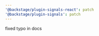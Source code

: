 ```yaml
---
'@backstage/plugin-signals-react': patch
'@backstage/plugin-signals': patch
---
```


fixed typo in docs
